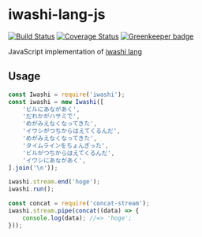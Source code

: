 # iwashi-lang-js

[![Build Status][travis-img]][travis-url]
[![Coverage Status][codecov-img]][codecov-url]
[![Greenkeeper badge](https://badges.greenkeeper.io/hakatashi/iwashi-lang-js.svg)](https://greenkeeper.io/)

[travis-img]: https://travis-ci.org/hakatashi/iwashi-lang-js.svg?branch=master
[travis-url]: https://travis-ci.org/hakatashi/iwashi-lang-js
[codecov-img]: https://codecov.io/gh/hakatashi/iwashi-lang-js/branch/master/graphs/badge.svg
[codecov-url]: https://codecov.io/gh/hakatashi/iwashi-lang-js/branch/master

JavaScript implementation of [iwashi lang](https://github.com/Yosshi999/iwashi-lang)

## Usage

```js
const Iwashi = require('iwashi');
const iwashi = new Iwashi([
	'ビルにあながあく',
	'だれかがハサミで',
	'めがみえなくなってきた',
	'イワシがつちからはえてくるんだ',
	'めがみえなくなってきた',
	'タイムラインをちょんぎった',
	'ビルがつちからはえてくるんだ',
	'イワシにあながあく',
].join('\n'));

iwashi.stream.end('hoge');
iwashi.run();

const concat = require('concat-stream');
iwashi.stream.pipe(concat((data) => {
	console.log(data); //=> 'hoge';
}));
```
